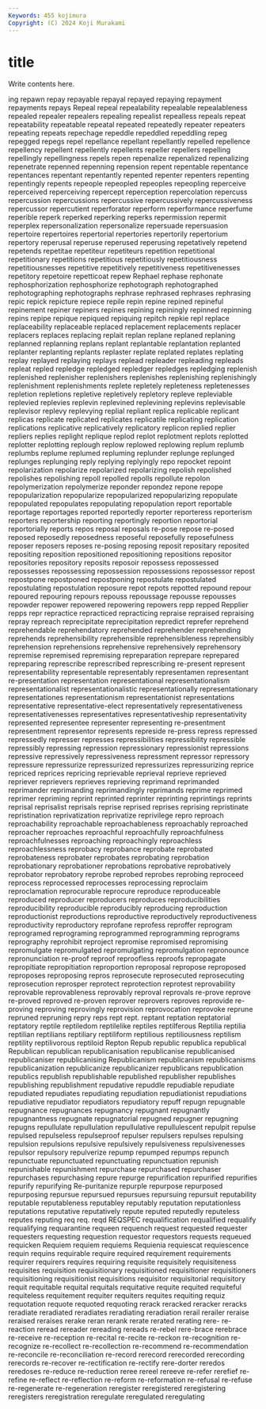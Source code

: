 ```yaml
---
Keywords: 455 kojimura
Copyright: (C) 2024 Koji Murakami
---
```


# title

Write contents here.



ing repawn repay repayable
repayal repayed repaying repayment repayments repays Repeal repeal repealability repealable
repealableness repealed repealer repealers repealing repealist repealless repeals repeat repeatability
repeatable repeatal repeated repeatedly repeater repeaters repeating repeats repechage repeddle
repeddled repeddling repeg repegged repegs repel repellance repellant repellantly repelled
repellence repellency repellent repellently repellents repeller repellers repelling repellingly repellingness
repels repen repenalize repenalized repenalizing repenetrate repenned repenning repension repent
repentable repentance repentances repentant repentantly repented repenter repenters repenting repentingly
repents repeople repeopled repeoples repeopling reperceive reperceived reperceiving repercept reperception
repercolation repercuss repercussion repercussions repercussive repercussively repercussiveness repercussor repercutient reperforator
reperform reperformance reperfume reperible reperk reperked reperking reperks repermission repermit
reperplex repersonalization repersonalize repersuade repersuasion repertoire repertoires repertorial repertories repertorily
repertorium repertory reperusal reperuse reperused reperusing repetatively repetend repetends repetitae
repetiteur repetiteurs repetition repetitional repetitionary repetitions repetitious repetitiously repetitiousness repetitiousnesses
repetitive repetitively repetitiveness repetitivenesses repetitory repetoire repetticoat repew Rephael rephase
rephonate rephosphorization rephosphorize rephotograph rephotographed rephotographing rephotographs rephrase rephrased rephrases
rephrasing repic repick repicture repiece repile repin repine repined repineful
repinement repiner repiners repines repining repiningly repinned repinning repins repipe
repique repiqued repiquing repitch repkie repl replace replaceability replaceable replaced
replacement replacements replacer replacers replaces replacing replait replan replane replaned
replaning replanned replanning replans replant replantable replantation replanted replanter replanting
replants replaster replate replated replates replating replay replayed replaying replays
replead repleader repleading repleads repleat repled repledge repledged repledger repledges
repledging replenish replenished replenisher replenishers replenishes replenishing replenishingly replenishment replenishments
replete repletely repleteness repletenesses repletion repletions repletive repletively repletory repleve
repleviable replevied replevies replevin replevined replevining replevins replevisable replevisor replevy
replevying replial repliant replica replicable replicant replicas replicate replicated replicates
replicatile replicating replication replications replicative replicatively replicatory replicon replied replier
repliers replies replight replique replod replot replotment replots replotted replotter
replotting replough replow replowed replowing replum replumb replumbs replume replumed
repluming replunder replunge replunged replunges replunging reply replying replyingly repo
repocket repoint repolarization repolarize repolarized repolarizing repolish repolished repolishes repolishing
repoll repolled repolls repollute repolon repolymerization repolymerize reponder repondez repone
repope repopularization repopularize repopularized repopularizing repopulate repopulated repopulates repopulating repopulation
report reportable reportage reportages reported reportedly reporter reporteress reporterism reporters
reportership reporting reportingly reportion reportorial reportorially reports repos reposal reposals
re-pose repose re-posed reposed reposedly reposedness reposeful reposefully reposefulness reposer
reposers reposes re-posing reposing reposit repositary reposited repositing reposition repositioned
repositioning repositions repositor repositories repository reposits reposoir repossess repossessed repossesses
repossessing repossession repossessions repossessor repost repostpone repostponed repostponing repostulate repostulated
repostulating repostulation reposure repot repots repotted repound repour repoured repouring
repours repouss repoussage repousse repousses repowder repower repowered repowering repowers
repp repped Repplier repps repr repractice repracticed repracticing repraise repraised
repraising repray repreach reprecipitate reprecipitation repredict reprefer reprehend reprehendable reprehendatory
reprehended reprehender reprehending reprehends reprehensibility reprehensible reprehensibleness reprehensibly reprehension reprehensions
reprehensive reprehensively reprehensory repremise repremised repremising repreparation reprepare reprepared repreparing
represcribe represcribed represcribing re-present represent representability representable representably representamen representant
re-presentation representation representational representationalism representationalist representationalistic representationally representationary representationes representationism
representationist representations representative representative-elect representatively representativeness representativenesses representatives representativeship representativity
represented representee representer representing re-presentment representment representor represents represide re-press
repress repressed repressedly represser represses repressibilities repressibility repressible repressibly repressing
repression repressionary repressionist repressions repressive repressively repressiveness repressment repressor repressory
repressure repressurize repressurized repressurizes repressurizing reprice repriced reprices repricing reprievable
reprieval reprieve reprieved repriever reprievers reprieves reprieving reprimand reprimanded reprimander
reprimanding reprimandingly reprimands reprime reprimed reprimer repriming reprint reprinted reprinter
reprinting reprintings reprints reprisal reprisalist reprisals reprise reprised reprises reprising
repristinate repristination reprivatization reprivatize reprivilege repro reproach reproachability reproachable reproachableness
reproachably reproached reproacher reproaches reproachful reproachfully reproachfulness reproachfulnesses reproaching reproachingly
reproachless reproachlessness reprobacy reprobance reprobate reprobated reprobateness reprobater reprobates reprobating
reprobation reprobationary reprobationer reprobations reprobative reprobatively reprobator reprobatory reprobe reprobed
reprobes reprobing reproceed reprocess reprocessed reprocesses reprocessing reproclaim reproclamation reprocurable
reprocure reproduce reproduceable reproduced reproducer reproducers reproduces reproducibilities reproducibility reproducible
reproducibly reproducing reproduction reproductionist reproductions reproductive reproductively reproductiveness reproductivity reproductory
reprofane reprofess reproffer reprogram reprogramed reprograming reprogrammed reprogramming reprograms reprography
reprohibit reproject repromise repromised repromising repromulgate repromulgated repromulgating repromulgation repronounce
repronunciation re-proof reproof reproofless reproofs repropagate repropitiate repropitiation reproportion reproposal
repropose reproposed reproposes reproposing repros reprosecute reprosecuted reprosecuting reprosecution reprosper
reprotect reprotection reprotest reprovability reprovable reprovableness reprovably reproval reprovals re-prove
reprove re-proved reproved re-proven reprover reprovers reproves reprovide re-proving reproving
reprovingly reprovision reprovocation reprovoke reprune repruned repruning repry reps rept
rept. reptant reptation reptatorial reptatory reptile reptiledom reptilelike reptiles reptilferous
Reptilia reptilia reptilian reptilians reptiliary reptiliform reptilious reptiliousness reptilism reptility
reptilivorous reptiloid Repton Repub republic republica republical Republican republican republicanisation
republicanise republicanised republicaniser republicanising Republicanism republicanism republicanisms republicanization republicanize republicanizer
republicans republication republics republish republishable republished republisher republishes republishing republishment
repudative repuddle repudiable repudiate repudiated repudiates repudiating repudiation repudiationist repudiations
repudiative repudiator repudiators repudiatory repuff repugn repugnable repugnance repugnances repugnancy
repugnant repugnantly repugnantness repugnate repugnatorial repugned repugner repugning repugns repullulate
repullulation repullulative repullulescent repulpit repulse repulsed repulseless repulseproof repulser repulsers
repulses repulsing repulsion repulsions repulsive repulsively repulsiveness repulsivenesses repulsor repulsory
repulverize repump repumped repumps repunch repunctuate repunctuated repunctuating repunctuation repunish
repunishable repunishment repurchase repurchased repurchaser repurchases repurchasing repure repurge repurification
repurified repurifies repurify repurifying Re-puritanize repurple repurpose repurposed repurposing repursue
repursued repursues repursuing repursuit reputability reputable reputableness reputabley reputably reputation
reputationless reputations reputative reputatively repute reputed reputedly reputeless reputes reputing
req req. reqd REQSPEC requalification requalified requalify requalifying requarantine requeen
requench request requested requester requesters requesting requestion requestor requestors requests
requeued requicken Requiem requiem requiems Requienia requiescat requiescence requin requins
requirable require required requirement requirements requirer requirers requires requiring requisite
requisitely requisiteness requisites requisition requisitionary requisitioned requisitioner requisitioners requisitioning requisitionist
requisitions requisitor requisitorial requisitory requit requitable requital requitals requitative requite
requited requiteful requiteless requitement requiter requiters requites requiting requiz requotation
requote requoted requoting rerack reracked reracker reracks reradiate reradiated reradiates
reradiating reradiation rerail rerailer reraise reraised reraises rerake reran rerank
rerate rerated rerating rere- re-reaction reread rereader rereading rereads re-rebel
rere-brace rerebrace re-receive re-reception re-recital re-recite re-reckon re-recognition re-recognize re-recollect
re-recollection re-recommend re-recommendation re-reconcile re-reconciliation re-record rerecord rerecorded rerecording rerecords
re-recover re-rectification re-rectify rere-dorter reredos reredoses re-reduce re-reduction reree rereel
rereeve re-refer rerefief re-refine re-reflect re-reflection re-reform re-reformation re-refusal re-refuse
re-regenerate re-regeneration reregister reregistered reregistering reregisters reregistration reregulate reregulated reregulating
